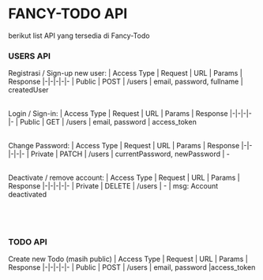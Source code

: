 # FANCY-TODO API
berikut list API yang tersedia di Fancy-Todo 

### USERS API
Registrasi / Sign-up new user:
| Access Type	| Request | URL | Params | Response
|-|-|-|-|-
| Public | POST | /users | email, password, fullname | createdUser

\
Login / Sign-in:
| Access Type	| Request | URL | Params | Response
|-|-|-|-|-
| Public | GET | /users | email, password | access_token

\
Change Password:
| Access Type	| Request | URL | Params | Response
|-|-|-|-|-
| Private | PATCH | /users | currentPassword, newPassword | -

\
Deactivate / remove account:
| Access Type	| Request | URL | Params | Response
|-|-|-|-|-
| Private | DELETE | /users | - | msg: Account deactivated


&nbsp;
---
### TODO API
Create new Todo (masih public)
| Access Type	| Request | URL | Params | Response
|-|-|-|-|-
| Public | POST | /users | email, password |access_token